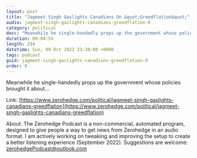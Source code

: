 ```yaml
---
layout: post
title: "Jagmeet Singh Gaslights Canadians On &quot;Greedflation&quot;"
audio: jagmeet-singh-gaslights-canadians-greedflation-0
category: political
desc: "Meanwhile he single-handedly props up the government whose policies brought it about..."
duration: 00:04:54
length: 294
datetime: Sun, 09 Oct 2022 23:30:00 +0000
tags: podcast
guid: jagmeet-singh-gaslights-canadians-greedflation-0
order: 0
---
```

Meanwhile he single-handedly props up the government whose policies brought it about...

Link: [https://www.zerohedge.com/political/jagmeet-singh-gaslights-canadians-greedflation](https://www.zerohedge.com/political/jagmeet-singh-gaslights-canadians-greedflation)

About: The Zerohedge Podcast is a non-commercial, automated program, designed to give people a way to get news from Zerohedge in an audio format.  I am actively working on tweaking and improving the setup to create a better listening experience (September 2022).  Suggestions are welcome: [zerohedgePodcast@outlook.com](mailto:zerohedgePodcast@outlook.com)